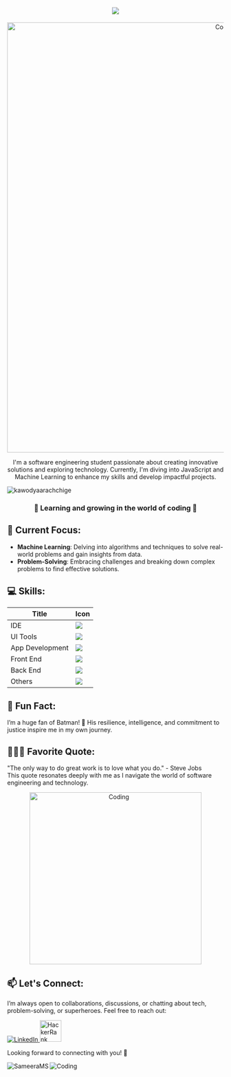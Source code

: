 <h1 align="center">
    <img src="https://readme-typing-svg.herokuapp.com/?font=Righteous&size=35&center=true&vCenter=true&width=500&height=70&duration=4000&lines=Hello+fellow+🫶+coders;I'm+ThaRu✨;+Back+End+Developer+💻;from+Ceylon+💖;&color=FF69B4" />
</h1>

<p align="center">
    <img alt="Coding" width="1000" src="https://imgur.com/Zq5FIwq.png">
</p>

<p align="center">
    I'm a software engineering student passionate about creating innovative solutions and exploring technology. Currently, I'm diving into JavaScript and Machine Learning to enhance my skills and develop impactful projects.
</p>

<p align="left">
    <img src="https://komarev.com/ghpvc/?username=kawodyaarachchige&label=Profile%20views&color=0e75b6&style=flat" alt="kawodyaarachchige" />
</p>

<h3 align="center">🌚 Learning and growing in the world of coding 🌝</h3>

## 🚀 Current Focus:
- **Machine Learning**: Delving into algorithms and techniques to solve real-world problems and gain insights from data.
- **Problem-Solving**: Embracing challenges and breaking down complex problems to find effective solutions.

## 💻 Skills:
<div align="left">

| **Title**       | **Icon**                                                                                                      |
|-----------------|-----------------------------------------------------------------------------------------------------------|
| IDE             | <img src="https://skillicons.dev/icons?i=idea"/>                                                          |
| UI Tools        | <img src="https://skillicons.dev/icons?i=figma,ps"/>                                         |
| App Development | <img src="https://skillicons.dev/icons?i=java,py,c,swift"/>                                                     |
| Front End       | <img src="https://skillicons.dev/icons?i=html,css,js,react,nodejs,bootstrap,codepen,jquery"/>                                                   |
| Back End        | <img src="https://skillicons.dev/icons?i=java,hibernate,regex,mysql,postman"/>                                    |
| Others          | <img src="https://skillicons.dev/icons?i=github,git,autocad,maven,discord,stackoverflow,ai"/>             |

</div>

## 🦇 Fun Fact:
I’m a huge fan of Batman! 🦇 His resilience, intelligence, and commitment to justice inspire me in my own journey.

## 👩🏻‍💻 Favorite Quote:
"The only way to do great work is to love what you do." - Steve Jobs  
This quote resonates deeply with me as I navigate the world of software engineering and technology.

<p align="center">
    <img align="center" alt="Coding" width="400" src="https://i.pinimg.com/originals/ff/75/d6/ff75d6ba4285982c35529afc176501dc.gif">
</p>

## 📫 Let's Connect:
I’m always open to collaborations, discussions, or chatting about tech, problem-solving, or superheroes. Feel free to reach out:

<p align="left">
    <a href="https://www.linkedin.com/in/kawodya-arachchige-781519282/">
        <img src="https://skillicons.dev/icons?i=linkedin" alt="LinkedIn" />
    </a>
    <a href="https://www.hackerrank.com/kawodya_wa">
        <img src="https://raw.githubusercontent.com/rahuldkjain/github-profile-readme-generator/master/src/images/icons/Social/hackerrank.svg" style="width: 50px; height: 50px" alt="HackerRank" />
    </a>
</p>

Looking forward to connecting with you! 🚀

<p align="left">
    <img align="left" src="https://github-readme-stats.vercel.app/api/top-langs?username=SameeraMS&show_icons=true&locale=en&layout=compact" alt="SameeraMS" />
</p>

![Coding](https://64.media.tumblr.com/197110a10042ab07954e00a50aa070ae/tumblr_pvsao76xg51wnhmglo4_540.gif)

